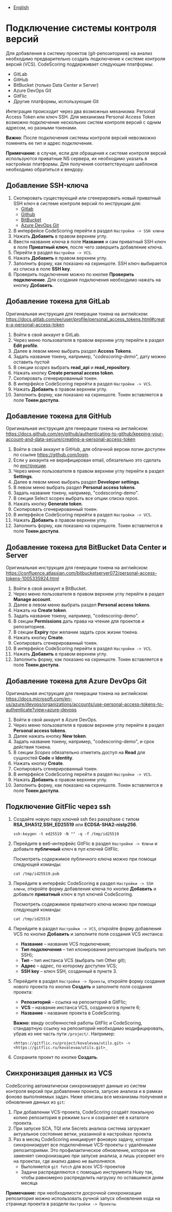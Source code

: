 - [English](../../../on-premise/how-to/vcs-git.en/)

# Подключение системы контроля версий

Для добавления в систему проектов (git-репозиториев) на анализ необходимо предварительно создать подключение к системе контроля версий (VCS). CodeScoring поддерживает следующие платформы:

- GitLab
- GitHub
- BitBucket (только Data Center и Server)
- Azure DevOps Git
- GitFlic
- Другие платформы, использующие Git

Интеграция происходит через два возможных механизма: Personal Access Token или ключ SSH. Для механизма Personal Access Token возможно подключение нескольких систем контроля версий с одним адресом, но разными токенами.

**Важно**: После подключения системы контроля версий невозможно поменять ее тип и адрес подключения.

**Примечание**: в случае, если для обращения к системе контроля версий используются приватные NS сервера, их необходимо указать в настройках платформы. Для получения соответствующих шаблонов необходимо обратиться к вендору.

## Добавление SSH-ключа

1. Скопировать существующий или сгенерировать новый приватный SSH ключ в системе контроля версий по инструкции для:
   - [Gitlab](https://docs.gitlab.com/ee/user/ssh.html)
   - [Github](https://docs.github.com/en/authentication/connecting-to-github-with-ssh/generating-a-new-ssh-key-and-adding-it-to-the-ssh-agent)
   - [BitBucket](https://support.atlassian.com/bitbucket-cloud/docs/configure-ssh-and-two-step-verification/)
   - [Azure DevOps Git](https://learn.microsoft.com/en-us/azure/devops/repos/git/use-ssh-keys-to-authenticate?view=azure-devops)
1. В интерфейсе CodeScoring перейти в раздел `Настройки -> SSH ключи`
1. Нажать **Добавить** в правом верхнем углу.
1. Ввести название ключа в поле **Название** и сам приватный SSH ключ в поле **Приватный ключ**, после чего завершить добавление ключа.
1. Перейти в раздел `Настройки -> VCS`.
1. Нажать **Добавить** в правом верхнем углу.
1. Заполнить форму, как показано на скриншоте. SSH ключ выбирается из списка в поле **SSH key**.
1. Проверить подключение можно по кнопке **Проверить подключение**. Для создания подключения необходимо нажать на кнопку **Добавить**.

## Добавление токена для GitLab

Оригинальная инструкция для генерации токена на английском: <https://docs.gitlab.com/ee/user/profile/personal_access_tokens.html#create-a-personal-access-token>

1. Войти в свой аккаунт в GitLab.
1. Через меню пользователя в правом верхнем углу перейти в раздел **Edit profile**.
1. Далее в левом меню выбрать раздел **Access Tokens**.
1. Задать название токену, например, "*codescoring-demo*", дату можно оставить пустой
1. В секции *scopes* выбрать **read_api** и **read_repository**.
1. Нажать кнопку **Create personal access token**.
1. Скопировать сгенерированный токен.
1. В интерфейсе CodeScoring перейти в раздел `Настройки -> VCS`.
1. Нажать **Добавить** в правом верхнем углу.
1. Заполнить форму, как показано на скриншоте. Токен вставляется в поле **Токен доступа**.

## Добавление токена для GitHub

Оригинальная инструкция для генерации токена на английском: <https://docs.github.com/en/github/authenticating-to-github/keeping-your-account-and-data-secure/creating-a-personal-access-token>

1. Войти в свой аккаунт в GitHub, для облачной версии логин доступен по ссылке <https://github.com/login>.
1. Если у аккаунта не верифицирован email, обязательно это сделать по [инструкции](https://docs.github.com/en/get-started/signing-up-for-github/verifying-your-email-address).
1. Через меню пользователя в правом верхнем углу перейти в раздел **Settings**.
1. Далее в левом меню выбрать раздел **Developer settings**.
1. В левом меню выбрать раздел **Personal access tokens**.
1. Задать название токену, например, "codescoring-demo".
1. В секции Select scopes выбрать все опции списка *repos*.
1. Нажать кнопку **Generate token**.
1. Скопировать сгенерированный токен.
1. В интерфейсе CodeScoring перейти в раздел `Настройки -> VCS`.
1. Нажать **Добавить** в правом верхнем углу.
1. Заполнить форму, как показано на скриншоте. Токен вставляется в поле **Токен доступа**.

## Добавление токена для BitBucket Data Center и Server

Оригинальная инструкция для генерации токена на английском: <https://confluence.atlassian.com/bitbucketserver072/personal-access-tokens-1005335924.html>

1. Войти в свой аккаунт в BitBucket.
1. Через меню пользователя в правом верхнем углу перейти в раздел **Manage account**.
1. Далее в левом меню выбрать раздел **Personal access tokens**.
1. Нажать на **Create token**.
1. Задать название токену, например, "codescoring-demo".
1. В секции **Permissions** дать права на чтение для проектов и репозиториев.
1. В секции **Expiry** при желании задать срок жизни токена.
1. Нажать кнопку **Create**.
1. Скопировать сгенерированный токен.
1. В интерфейсе CodeScoring перейти в раздел `Настройки -> VCS`.
1. Нажать **Добавить** в правом верхнем углу.
1. Заполнить форму, как показано на скриншоте. Токен вставляется в поле **Токен доступа**.

## Добавление токена для Azure DevOps Git

Оригинальная инструкция для генерации токена на английском: <https://docs.microsoft.com/en-us/azure/devops/organizations/accounts/use-personal-access-tokens-to-authenticate?view=azure-devops>

1. Войти в свой аккаунт в Azure DevOps.
1. Через меню пользователя в правом верхнем углу перейти в раздел **Personal access tokens**.
1. Далее нажать кнопку **New token**.
1. Задать название токену, например, "codescoring-demo", и срок действия токена.
1. В секции *Scopes* обязательно отметить доступ на **Read** для сущностей **Code** и **Identity**.
1. Нажать кнопку **Create**.
1. Скопировать сгенерированный токен.
1. В интерфейсе CodeScoring перейти в раздел `Настройки -> VCS`.
1. Нажать **Добавить** в правом верхнем углу.
1. Заполнить форму, как показано на скриншоте. Токен вставляется в поле **Токен доступа**.

## Подключение GitFlic через ssh

1. Создайте новую пару ключей ssh без passphase с типом **RSA_SHA512**,**SSH_ED25519** или **ECDSA-SHA2-nistp256**.

   ```
   ssh-keygen -t ed25519 -N "" -q -f /tmp/id25519
   ```

1. Перейдите в веб-интерфейс GitFlic в раздел `Настройки -> Ключи` и добавьте **публичный** ключ в пул ключей GitFlic.

   Посмотреть содержимое публичного ключа можно при помощи следующей команды:

   ```
   cat /tmp/id25519.pub
   ```

1. Перейдите в интерфейс CodeScoring в раздел `Настройки -> SSH ключи`, откройте форму добавления ключа по кнопке **Добавить** и добавьте **приватный** ключ в пул ключей CodeScoring.

   Посмотреть содержимое приватного ключа можно при помощи следующей команды:

   ```
   cat /tmp/id25519
   ```

1. Перейдите в раздел `Настройки -> VCS`, откройте форму добавления VCS по кнопке **Добавить** и заполните поля создания VCS инстанса:

   - **Название** – название VCS подключения;
   - **Тип подключения** – тип клонирования репозитория (выбрать тип SSH);
   - **Тип** – тип инстанса VCS (выбрать тип Other git);
   - **Адрес** – адрес, по которому доступен VCS;
   - **SSH key** – ключ SSH, созданный в пункте 3.

1. Перейдите в раздел `Настройки -> Проекты`, откройте форму создания нового проекта по кнопке **Создать** и заполните поля создания проекта:

   - **Репозиторий** – ссылка на репозиторий в GitFlic;
   - **VCS** – название инстанса VCS, созданного в пункте 6;
   - **Название** – название проекта в CodeScoring.

   **Важно**: ввиду особенностей работы GitFlic и CodeScoring, стандартную ссылку на репозиторий необходимо модифицировать, убрав из нее часть пути `/project/`. Например:

   ```
   <https://gitflic.ru/project/kovalevaa/utils.git> -> <https://gitflic.ru/kovalevaa/utils.git>_
   ```

1. Сохраните проект по кнопке **Создать**.

## Синхронизация данных из VCS

CodeScoring автоматически синхронизирует данные из систем контроля версий при добавлении проекта, запуске анализа и в рамках фоново выполняемых задач. Ниже описаны все механизмы получения и обновления данных из `git`:

1. При добавлении VCS-проекта, CodeScoring создаёт локальную копию репозитория в режиме `bare` и сохраняет её в каталоге проекта.
1. При запуске SCA, TQI или Secrets анализа система загружает актуальное состояние ветки, указанной в настройках проекта.
1. Раз в месяц CodeScoring инициирует фоновую задачу, которая синхронизирует все подключённые VCS-проекты с удалёнными репозиториями. Это профилактическое обновление, которое не заменяет синхронизацию при запуске анализа, а лишь ускоряет его на проектах, где анализ давно не выполнялся.
   - Выполняется `git fetch` для всех VCS-проектов
   - Задачи распределяются с помощью инструмента Huey так, чтобы равномерно распределить нагрузку по оставшимся дням месяца

**Примечание:** при необходимости досрочной синхронизации репозитория можно использовать ручной запуск обновления кода на странице проекта в разделе `Настройки -> Проекты`.
